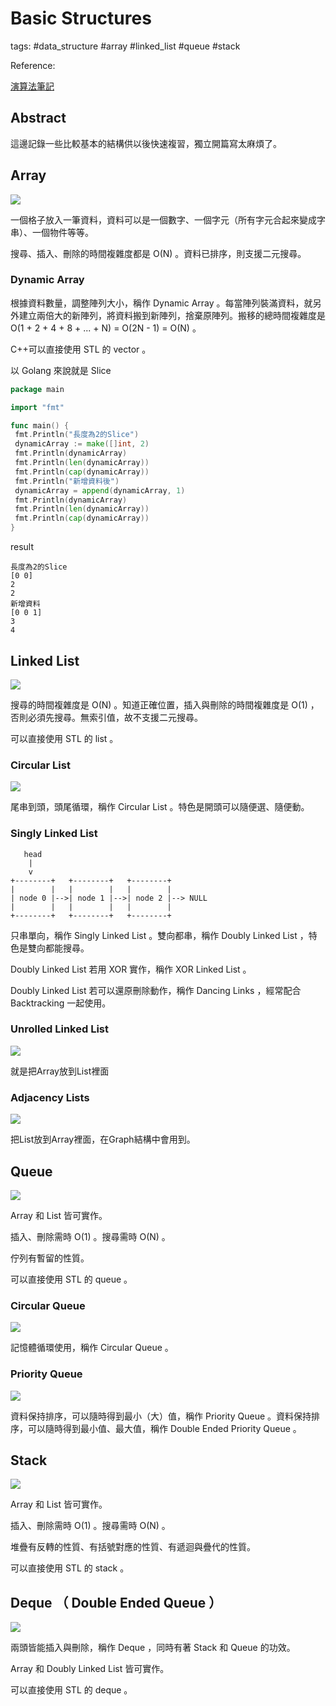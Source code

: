 # Basic Structures

tags: #data_structure #array #linked_list #queue #stack

Reference:

[演算法筆記](http://web.ntnu.edu.tw/~algo/Data.html)

## Abstract

這邊記錄一些比較基本的結構供以後快速複習，獨立開篇寫太麻煩了。

## Array

![](http://web.ntnu.edu.tw/~algo/Data1.png)

一個格子放入一筆資料，資料可以是一個數字、一個字元（所有字元合起來變成字串）、一個物件等等。

搜尋、插入、刪除的時間複雜度都是 O(N) 。資料已排序，則支援二元搜尋。

### Dynamic Array

根據資料數量，調整陣列大小，稱作 Dynamic Array 。每當陣列裝滿資料，就另外建立兩倍大的新陣列，將資料搬到新陣列，捨棄原陣列。搬移的總時間複雜度是 O(1 + 2 + 4 + 8 + ... + N) = O(2N - 1) = O(N) 。

C++可以直接使用 STL 的 vector 。

以 Golang 來說就是 Slice

```go
package main

import "fmt"

func main() {
 fmt.Println("長度為2的Slice")
 dynamicArray := make([]int, 2)
 fmt.Println(dynamicArray)
 fmt.Println(len(dynamicArray))
 fmt.Println(cap(dynamicArray))
 fmt.Println("新增資料後")
 dynamicArray = append(dynamicArray, 1)
 fmt.Println(dynamicArray)
 fmt.Println(len(dynamicArray))
 fmt.Println(cap(dynamicArray))
}

```

result

```
長度為2的Slice
[0 0]
2
2
新增資料
[0 0 1]
3
4
```

## Linked List

![](http://web.ntnu.edu.tw/~algo/Data3.png)

搜尋的時間複雜度是 O(N) 。知道正確位置，插入與刪除的時間複雜度是 O(1) ，否則必須先搜尋。無索引值，故不支援二元搜尋。

可以直接使用 STL 的 list 。

### Circular List

![](http://web.ntnu.edu.tw/~algo/Data5.png)

尾串到頭，頭尾循環，稱作 Circular List 。特色是開頭可以隨便選、隨便動。

### Singly Linked List

```
   head
    |
    v
+--------+   +--------+   +--------+
|        |   |        |   |        |
| node 0 |-->| node 1 |-->| node 2 |--> NULL
|        |   |        |   |        |
+--------+   +--------+   +--------+

```

只串單向，稱作 Singly Linked List 。雙向都串，稱作 Doubly Linked List ，特色是雙向都能搜尋。

Doubly Linked List 若用 XOR 實作，稱作 XOR Linked List 。

Doubly Linked List 若可以還原刪除動作，稱作 Dancing Links ，經常配合 Backtracking 一起使用。

### Unrolled Linked List

![](http://web.ntnu.edu.tw/~algo/Data7.png)

就是把Array放到List裡面

### Adjacency Lists

![](http://web.ntnu.edu.tw/~algo/Data8.png)

把List放到Array裡面，在Graph結構中會用到。

## Queue

![](http://web.ntnu.edu.tw/~algo/Data9.png)

Array 和 List 皆可實作。

插入、刪除需時 O(1) 。搜尋需時 O(N) 。

佇列有暫留的性質。

可以直接使用 STL 的 queue 。

### Circular Queue

![](https://cdn.programiz.com/sites/tutorial2program/files/circular-increment.png)

記憶體循環使用，稱作 Circular Queue 。

### Priority Queue

![](http://web.ntnu.edu.tw/~algo/Data12.png)

資料保持排序，可以隨時得到最小（大）值，稱作 Priority Queue 。資料保持排序，可以隨時得到最小值、最大值，稱作 Double Ended Priority Queue 。

## Stack

![](http://web.ntnu.edu.tw/~algo/Data13.png)

Array 和 List 皆可實作。

插入、刪除需時 O(1) 。搜尋需時 O(N) 。

堆疊有反轉的性質、有括號對應的性質、有遞迴與疊代的性質。

可以直接使用 STL 的 stack 。

## Deque （ Double Ended Queue ）

![](https://cdn.programiz.com/sites/tutorial2program/files/deque.png)

兩頭皆能插入與刪除，稱作 Deque ，同時有著 Stack 和 Queue 的功效。

Array 和 Doubly Linked List 皆可實作。

可以直接使用 STL 的 deque 。
